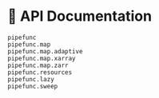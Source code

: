 # 📜 API Documentation

```{toctree}
pipefunc
pipefunc.map
pipefunc.map.adaptive
pipefunc.map.xarray
pipefunc.map.zarr
pipefunc.resources
pipefunc.lazy
pipefunc.sweep
```
